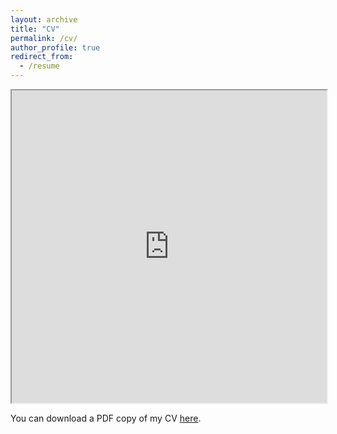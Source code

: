 ```yaml
---
layout: archive
title: "CV"
permalink: /cv/
author_profile: true
redirect_from:
  - /resume
---
```


<iframe src="https://drive.google.com/file/d/1j12TEDdgqiRcDFqiYrHBoa64x7Efv2mO/view?usp=sharing" width="100%" height="500"></iframe>

You can download a PDF copy of my CV <a href="https://drive.google.com/file/d/1j12TEDdgqiRcDFqiYrHBoa64x7Efv2mO/view?usp=sharing">here</a>.


